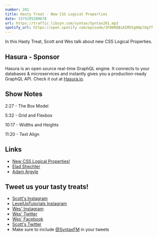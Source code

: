 ```yaml
---
number: 201
title: Hasty Treat - New CSS Logical Properties
date: 1575295200678
url: https://traffic.libsyn.com/syntax/Syntax201.mp3
spotify_url: https://open.spotify.com/episode/2F86RQBiAIM5Sg90plOg7f
---
```


In this Hasty Treat, Scott and Wes talk about new CSS Logical Properties.

## Hasura - Sponsor
Hasura is an open source real-time GraphQL engine. It connects to your databases & microservices and instantly gives you a production-ready GraphQL API. Check it out at [Hasura.io](https://hasura.io/).

## Show Notes

2:27 - The Box Model

5:32 - Grid and Flexbox

10:17 - Widths and Heights

11:20 - Text Align

## Links
* [New CSS Logical Properties!](https://medium.com/@elad/new-css-logical-properties-bc6945311ce7)
* [Elad Shechter](https://twitter.com/eladsc)
* [Adam Argyle](https://twitter.com/argyleink)

## Tweet us your tasty treats!
* [Scott's Instagram](https://www.instagram.com/stolinski/)
* [LevelUpTutorials Instagram](https://www.instagram.com/LevelUpTutorials/)
* [Wes' Instagram](https://www.instagram.com/wesbos/)
* [Wes' Twitter](https://twitter.com/wesbos)
* [Wes' Facebook](https://www.facebook.com/wesbos.developer)
* [Scott's Twitter](https://twitter.com/stolinski)
* Make sure to include [@SyntaxFM](https://twitter.com/SyntaxFM) in your tweets